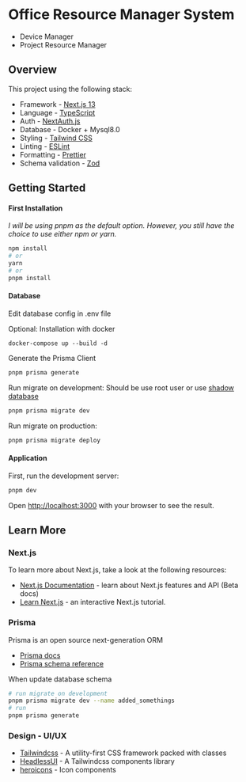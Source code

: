 # Office Resource Manager System

- Device Manager
- Project Resource Manager

## Overview

This project using the following stack:

- Framework - [Next.js 13](https://nextjs.org/13)
- Language - [TypeScript](https://www.typescriptlang.org)
- Auth - [NextAuth.js](https://next-auth.js.org)
- Database - Docker + Mysql8.0
- Styling - [Tailwind CSS](https://tailwindcss.com)
- Linting - [ESLint](https://eslint.org)
- Formatting - [Prettier](https://prettier.io)
- Schema validation - [Zod](https://zod.dev/)

## Getting Started

#### First Installation

_I will be using pnpm as the default option. However, you still have the choice to use either npm or yarn._

```bash
npm install
# or
yarn
# or
pnpm install
```

#### Database

Edit database config in .env file

Optional: Installation with docker

```
docker-compose up --build -d
```

Generate the Prisma Client

```bash
pnpm prisma generate
```

Run migrate on development:
Should be use root user or use [shadow database](https://pris.ly/d/migrate-shadow)

```bash
pnpm prisma migrate dev
```

Run migrate on production:

```bash
pnpm prisma migrate deploy
```

#### Application

First, run the development server:

```bash
pnpm dev
```

Open [http://localhost:3000](http://localhost:3000) with your browser to see the result.

## Learn More

### Next.js

To learn more about Next.js, take a look at the following resources:

- [Next.js Documentation](https://beta.nextjs.org/docs) - learn about Next.js features and API (Beta docs)
- [Learn Next.js](https://nextjs.org/learn) - an interactive Next.js tutorial.

### Prisma

Prisma is an open source next-generation ORM

- [Prisma docs](https://www.prisma.io/docs/concepts/overview/what-is-prisma)
- [Prisma schema reference](https://www.prisma.io/docs/reference/api-reference/prisma-schema-reference)

When update database schema

```bash
# run migrate on development
pnpm prisma migrate dev --name added_somethings
# run
pnpm prisma generate
```

### Design - UI/UX

- [Tailwindcss](https://tailwindcss.com/docs/) - A utility-first CSS framework packed with classes
- [HeadlessUI](https://headlessui.com/react/menu) - A Tailwindcss components library
- [heroicons](https://heroicons.com/) - Icon components
